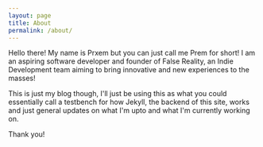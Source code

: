```yaml
---
layout: page
title: About
permalink: /about/
---
```


Hello there! My name is Prxem but you can just call me Prem for short! I am an aspiring software
developer and founder of False Reality, an Indie Development team aiming to bring innovative and
new experiences to the masses!

This is just my blog though, I'll just be using this as what you could essentially call a testbench
for how Jekyll, the backend of this site, works and just general updates on what I'm upto and what
I'm currently working on.

Thank you!
